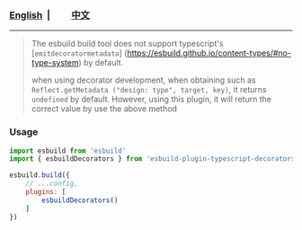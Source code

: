 ### <span style="text-decoration:underline">[English](https://gitee.com/inardy/esbuild-plugin-typescript-decorators/blob/master/README.md)</span>&nbsp;&nbsp;|&nbsp;&nbsp;<span style="text-decoration:underline;padding-left:30px">[中文](https://gitee.com/inardy/esbuild-plugin-typescript-decorators/blob/master/README-zh.md)</span>

----

> The esbuild build tool does not support typescript's [`emitdecoratormetadata`] (https://esbuild.github.io/content-types/#no-type-system) by default.
> 
> when using decorator development, when obtaining such as `Reflect.getMetadata ("design: type", target, key)`, it returns `undefined` by default. However, using this plugin, it will return the correct value by use the above method

### Usage

```js
import esbuild from 'esbuild'
import { esbuildDecorators } from 'esbuild-plugin-typescript-decorators'

esbuild.build({
    // ...config,
    plugins: [
        esbuildDecorators()
    ]
})
```
